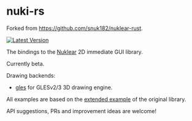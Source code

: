 nuki-rs
=======

Forked from https://github.com/snuk182/nuklear-rust.

[![Latest Version](https://img.shields.io/crates/v/nuki.svg)](https://crates.io/crates/nuki)

The bindings to the [Nuklear](https://github.com/Immediate-Mode-UI/Nuklear) 2D immediate GUI library. 

Currently beta.

Drawing backends:
* [gles](https://github.com/varphone/nuki-backend-gles) for GLESv2/3 3D drawing engine.

All examples are based on the [extended example](https://github.com/Immediate-Mode-UI/Nuklear/blob/master/example/extended.c) of the original library.

API suggestions, PRs and improvement ideas are welcome! 
